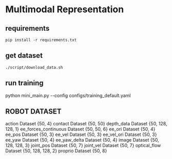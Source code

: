 # Multimodal Representation 

## requirements
`pip install -r requirements.txt`

## get dataset

`./script/download_data.sh`

## run training

python mini_main.py --config configs/training_default.yaml


ROBOT DATASET
----
action                   Dataset {50, 4}
contact                  Dataset {50, 50}
depth_data               Dataset {50, 128, 128, 1}
ee_forces_continuous     Dataset {50, 50, 6}
ee_ori                   Dataset {50, 4}
ee_pos                   Dataset {50, 3}
ee_vel                   Dataset {50, 3}
ee_vel_ori               Dataset {50, 3}
ee_yaw                   Dataset {50, 4}
ee_yaw_delta             Dataset {50, 4}
image                    Dataset {50, 128, 128, 3}
joint_pos                Dataset {50, 7}
joint_vel                Dataset {50, 7}
optical_flow             Dataset {50, 128, 128, 2}
proprio                  Dataset {50, 8}

